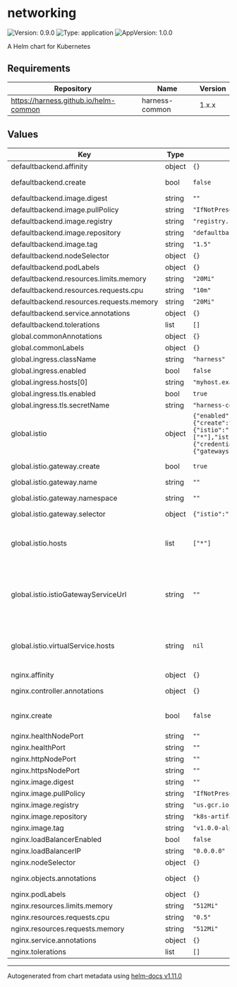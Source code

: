 # networking

![Version: 0.9.0](https://img.shields.io/badge/Version-0.9.0-informational?style=flat-square) ![Type: application](https://img.shields.io/badge/Type-application-informational?style=flat-square) ![AppVersion: 1.0.0](https://img.shields.io/badge/AppVersion-1.0.0-informational?style=flat-square)

A Helm chart for Kubernetes

## Requirements

| Repository | Name | Version |
|------------|------|---------|
| https://harness.github.io/helm-common | harness-common | 1.x.x |

## Values

| Key | Type | Default | Description |
|-----|------|---------|-------------|
| defaultbackend.affinity | object | `{}` |  |
| defaultbackend.create | bool | `false` | Create will deploy a default backend into your cluster |
| defaultbackend.image.digest | string | `""` |  |
| defaultbackend.image.pullPolicy | string | `"IfNotPresent"` |  |
| defaultbackend.image.registry | string | `"registry.k8s.io"` |  |
| defaultbackend.image.repository | string | `"defaultbackend-amd64"` |  |
| defaultbackend.image.tag | string | `"1.5"` |  |
| defaultbackend.nodeSelector | object | `{}` |  |
| defaultbackend.podLabels | object | `{}` |  |
| defaultbackend.resources.limits.memory | string | `"20Mi"` |  |
| defaultbackend.resources.requests.cpu | string | `"10m"` |  |
| defaultbackend.resources.requests.memory | string | `"20Mi"` |  |
| defaultbackend.service.annotations | object | `{}` |  |
| defaultbackend.tolerations | list | `[]` |  |
| global.commonAnnotations | object | `{}` |  |
| global.commonLabels | object | `{}` |  |
| global.ingress.className | string | `"harness"` |  |
| global.ingress.enabled | bool | `false` |  |
| global.ingress.hosts[0] | string | `"myhost.example.com"` |  |
| global.ingress.tls.enabled | bool | `true` |  |
| global.ingress.tls.secretName | string | `"harness-cert"` |  |
| global.istio | object | `{"enabled":false,"gateway":{"create":true,"name":"","namespace":"","port":443,"protocol":"HTTPS","selector":{"istio":"ingressgateway"}},"hosts":["*"],"istioGatewayServiceUrl":"","strict":false,"tls":{"credentialName":null,"minProtocolVersion":"TLSV1_2","mode":"SIMPLE"},"virtualService":{"gateways":[""],"hosts":null}}` | Istio Ingress Settings |
| global.istio.gateway.create | bool | `true` | Enable to create istio-system gateway |
| global.istio.gateway.name | string | `""` | override the name of gateway |
| global.istio.gateway.namespace | string | `""` | override the name of namespace to deploy gateway |
| global.istio.gateway.selector | object | `{"istio":"ingressgateway"}` | adds a gateway selector |
| global.istio.hosts | list | `["*"]` | add global.istio.istioGatewayServiceUrl in hosts if global.istio.istioGatewayServiceUrl is not empty. |
| global.istio.istioGatewayServiceUrl | string | `""` | set to istio gateway's k8s service FQDN for internal use case. eg "internal-istio-gateway.istio-system.svc.cluster.local" If not set, internal request routing would happen via global.loadbalancerUrl |
| global.istio.virtualService.hosts | string | `nil` | add global.istio.istioGatewayServiceUrl in hosts if global.istio.istioGatewayServiceUrl is not empty. |
| nginx.affinity | object | `{}` |  |
| nginx.controller.annotations | object | `{}` | annotations to be addded to ingress Controller |
| nginx.create | bool | `false` | Create Nginx Controller.  True will deploy a controller into your cluster |
| nginx.healthNodePort | string | `""` |  |
| nginx.healthPort | string | `""` |  |
| nginx.httpNodePort | string | `""` |  |
| nginx.httpsNodePort | string | `""` |  |
| nginx.image.digest | string | `""` |  |
| nginx.image.pullPolicy | string | `"IfNotPresent"` |  |
| nginx.image.registry | string | `"us.gcr.io"` |  |
| nginx.image.repository | string | `"k8s-artifacts-prod/ingress-nginx/controller"` |  |
| nginx.image.tag | string | `"v1.0.0-alpha.2"` |  |
| nginx.loadBalancerEnabled | bool | `false` |  |
| nginx.loadBalancerIP | string | `"0.0.0.0"` |  |
| nginx.nodeSelector | object | `{}` |  |
| nginx.objects.annotations | object | `{}` | annotations to be added to ingress Objects |
| nginx.podLabels | object | `{}` |  |
| nginx.resources.limits.memory | string | `"512Mi"` |  |
| nginx.resources.requests.cpu | string | `"0.5"` |  |
| nginx.resources.requests.memory | string | `"512Mi"` |  |
| nginx.service.annotations | object | `{}` |  |
| nginx.tolerations | list | `[]` |  |

----------------------------------------------
Autogenerated from chart metadata using [helm-docs v1.11.0](https://github.com/norwoodj/helm-docs/releases/v1.11.0)
